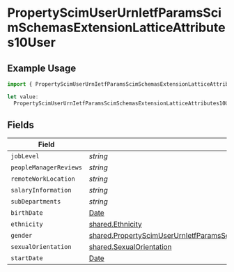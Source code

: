 # PropertyScimUserUrnIetfParamsScimSchemasExtensionLatticeAttributes10User

## Example Usage

```typescript
import { PropertyScimUserUrnIetfParamsScimSchemasExtensionLatticeAttributes10User } from "@unified-api/typescript-sdk/sdk/models/shared";

let value:
  PropertyScimUserUrnIetfParamsScimSchemasExtensionLatticeAttributes10User = {};
```

## Fields

| Field                                                                                                                                                                                                 | Type                                                                                                                                                                                                  | Required                                                                                                                                                                                              | Description                                                                                                                                                                                           |
| ----------------------------------------------------------------------------------------------------------------------------------------------------------------------------------------------------- | ----------------------------------------------------------------------------------------------------------------------------------------------------------------------------------------------------- | ----------------------------------------------------------------------------------------------------------------------------------------------------------------------------------------------------- | ----------------------------------------------------------------------------------------------------------------------------------------------------------------------------------------------------- |
| `jobLevel`                                                                                                                                                                                            | *string*                                                                                                                                                                                              | :heavy_minus_sign:                                                                                                                                                                                    | N/A                                                                                                                                                                                                   |
| `peopleManagerReviews`                                                                                                                                                                                | *string*                                                                                                                                                                                              | :heavy_minus_sign:                                                                                                                                                                                    | N/A                                                                                                                                                                                                   |
| `remoteWorkLocation`                                                                                                                                                                                  | *string*                                                                                                                                                                                              | :heavy_minus_sign:                                                                                                                                                                                    | N/A                                                                                                                                                                                                   |
| `salaryInformation`                                                                                                                                                                                   | *string*                                                                                                                                                                                              | :heavy_minus_sign:                                                                                                                                                                                    | N/A                                                                                                                                                                                                   |
| `subDepartments`                                                                                                                                                                                      | *string*                                                                                                                                                                                              | :heavy_minus_sign:                                                                                                                                                                                    | N/A                                                                                                                                                                                                   |
| `birthDate`                                                                                                                                                                                           | [Date](https://developer.mozilla.org/en-US/docs/Web/JavaScript/Reference/Global_Objects/Date)                                                                                                         | :heavy_minus_sign:                                                                                                                                                                                    | N/A                                                                                                                                                                                                   |
| `ethnicity`                                                                                                                                                                                           | [shared.Ethnicity](../../../sdk/models/shared/ethnicity.md)                                                                                                                                           | :heavy_minus_sign:                                                                                                                                                                                    | N/A                                                                                                                                                                                                   |
| `gender`                                                                                                                                                                                              | [shared.PropertyScimUserUrnIetfParamsScimSchemasExtensionLatticeAttributes10UserGender](../../../sdk/models/shared/propertyscimuserurnietfparamsscimschemasextensionlatticeattributes10usergender.md) | :heavy_minus_sign:                                                                                                                                                                                    | N/A                                                                                                                                                                                                   |
| `sexualOrientation`                                                                                                                                                                                   | [shared.SexualOrientation](../../../sdk/models/shared/sexualorientation.md)                                                                                                                           | :heavy_minus_sign:                                                                                                                                                                                    | N/A                                                                                                                                                                                                   |
| `startDate`                                                                                                                                                                                           | [Date](https://developer.mozilla.org/en-US/docs/Web/JavaScript/Reference/Global_Objects/Date)                                                                                                         | :heavy_minus_sign:                                                                                                                                                                                    | N/A                                                                                                                                                                                                   |
